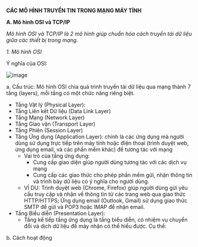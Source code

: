 **CÁC MÔ HÌNH TRUYỀN TIN TRONG MẠNG MÁY TÍNH**

**A. Mô hình OSI và TCP/IP**

*Mô hình OSI và TCP/IP là 2 mô hình giúp chuẩn hóa cách truyền tải dữ liệu giữa các thiết bị trong mạng.*

*1. Mô hình OSI*

Ý nghĩa của OSI: 

  ![image](https://github.com/user-attachments/assets/94f81852-11b8-43ff-8612-5045f37d28b4)

a. Cấu trúc: Mô hình OSI chia quá trình truyền tải dữ liệu qua mạng thành 7 tầng (layers), mỗi tầng có một chức năng riêng biệt.
- Tầng Vật lý (Physical Layer):
- Tầng Liên kết Dữ liệu (Data Link Layer)
- Tầng Mạng (Network Layer)
- Tầng Giao vận (Transport Layer)
- Tầng Phiên (Session Layer)
- Tầng Ứng dụng (Application Layer): chính là các ứng dụng mà người dùng sử dụng trực tiếp trên máy tính hoặc điện thoại (trình duyệt web, ứng dụng email, và các phần mềm khác) để tương tác với mạng 
  - Vai trò của tầng ứng dụng:
    - Cung cấp giao diện giúp người dùng tương tác với các dịch vụ mạng
    - Cung cấp các giao thức cho phép phần mềm gửi, nhận thông tin và trình bày dữ liệu có ý nghĩa cho người dùng.
  - VÍ DU: Trình duyệt web (Chrome, Firefox) giúp người dùng gửi yêu cầu truy cập và nhận về thông tin từ các trang web qua giao thức HTTP/HTTPS; Ứng dụng email (Outlook, Gmail) sử dụng giao thức SMTP để gửi và POP3 hoặc IMAP để nhận email.
- Tầng Biểu diễn (Presentation Layer):
  - Tầng kế tiếp tầng ứng dụng là tầng biểu diễn, có nhiệm vụ chuyển đổi và dịch dữ liệu để máy nhận có thể hiểu được. Cụ thể:
    
b. Cách hoạt động

